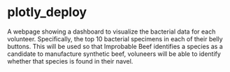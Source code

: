 # plotly_deploy

A webpage showing a dashboard to visualize the bacterial data for each volunteer. Specifically, the top 10 bacterial specimens in each of their belly buttons.
This will be used so that Improbable Beef identifies a species as a candidate to manufacture synthetic beef, voluneers will be able to identify whether that species is found in their navel.
